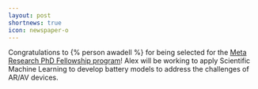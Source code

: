 ```yaml
---
layout: post
shortnews: true
icon: newspaper-o
---
```


Congratulations to {% person awadell %} for being selected for the [Meta Research PhD Fellowship program](https://research.facebook.com/blog/2023/4/announcing-the-2023-meta-research-phd-fellowship-award-winners/)!
Alex will be working to apply Scientific Machine Learning to develop battery models to address the challenges of AR/AV devices.
